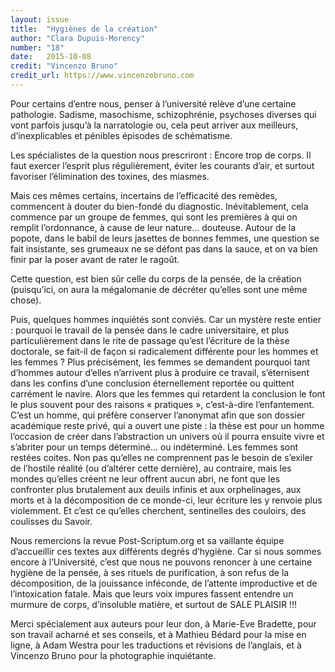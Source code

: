 ```yaml
---
layout: issue
title:  "Hygiènes de la création"
author: "Clara Dupuis-Morency"
number: "18"
date:   2015-10-08
credit: "Vincenzo Bruno"
credit_url: https://www.vincenzobruno.com
---
```

Pour certains d’entre nous, penser à l’université relève d’une certaine pathologie. Sadisme, masochisme, schizophrénie, psychoses diverses qui vont parfois jusqu’à la narratologie ou, cela peut arriver aux meilleurs, d’inexplicables et pénibles épisodes de schématisme.

Les spécialistes de la question nous prescriront : Encore trop de corps. Il faut exercer l’esprit plus régulièrement, éviter les courants d’air, et surtout favoriser l’élimination des toxines, des miasmes.

Mais ces mêmes certains, incertains de l’efficacité des remèdes, commencent à douter du bien-fondé du diagnostic. Inévitablement, cela commence par un groupe de femmes, qui sont les premières à qui on remplit l’ordonnance, à cause de leur nature... douteuse. Autour de la popote, dans le babil de leurs jasettes de bonnes femmes, une question se fait insistante, ses grumeaux ne se défont pas dans la sauce, et on va bien finir par la poser avant de rater le ragoût.

Cette question, est bien sûr celle du corps de la pensée, de la création (puisqu’ici, on aura la mégalomanie de décréter qu’elles sont une même chose).

Puis, quelques hommes inquiétés sont conviés. Car un mystère reste entier : pourquoi le travail de la pensée dans le cadre universitaire, et plus particulièrement dans le rite de passage qu’est l’écriture de la thèse doctorale, se fait-il de façon si radicalement différente pour les hommes et les femmes ? Plus précisément, les femmes se demandent pourquoi tant d’hommes autour d’elles n’arrivent plus à produire ce travail, s’éternisent dans les confins d’une conclusion éternellement reportée ou quittent carrément le navire. Alors que les femmes qui retardent la conclusion le font le plus souvent pour des raisons « pratiques », c’est-à-dire l’enfantement. C’est un homme, qui préfère conserver l’anonymat afin que son dossier académique reste privé, qui a ouvert une piste : la thèse est pour un homme l’occasion de créer dans l’abstraction un univers où il pourra ensuite vivre et s’abriter pour un temps déterminé... ou indéterminé. Les femmes sont restées coites. Non pas qu’elles ne comprennent pas le besoin de s’exiler de l’hostile réalité (ou d’altérer cette dernière), au contraire, mais les mondes qu’elles créent ne leur offrent aucun abri, ne font que les confronter plus brutalement aux deuils infinis et aux orphelinages, aux morts et à la décomposition de ce monde-ci, leur écriture les y renvoie plus violemment. Et c’est ce qu’elles cherchent, sentinelles des couloirs, des coulisses du Savoir.

Nous remercions la revue Post-Scriptum.org et sa vaillante équipe d’accueillir ces textes aux différents degrés d’hygiène. Car si nous sommes encore à l’Université, c’est que nous ne pouvons renoncer à une certaine hygiène de la pensée, à ses rituels de purification, à son refus de la décomposition, de la jouissance inféconde, de l’attente improductive et de l’intoxication fatale. Mais que leurs voix impures fassent entendre un murmure de corps, d’insoluble matière, et surtout de SALE PLAISIR !!!

Merci spécialement aux auteurs pour leur don, à Marie-Eve Bradette, pour son travail acharné et ses conseils, et à Mathieu Bédard pour la mise en ligne, à Adam Westra pour les traductions et révisions de l’anglais, et à Vincenzo Bruno pour la photographie inquiétante.
